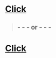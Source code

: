 # [Click](https://github.com/Miner-Bot/MinerBot/tree/Miner-Bot.github.io#minerbot)
> ## - **-** -  **or**  - **-** -
# [Click](https://github.com/Miner-Bot/MinerBot/tree/main#about-minerbot)

